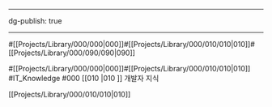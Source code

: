 ---
dg-publish: true


------
#[[Projects/Library/000/000\|000]]#[[Projects/Library/000/010/010\|010]]#[[Projects/Library/000/090/090\|090]]


#[[Projects/Library/000/000\|000]]#[[Projects/Library/000/010/010\|010]]
#IT_Knowledge #000 
[[010 \|010 ]] 개발자 지식 

[[Projects/Library/000/010/010\|010]]


